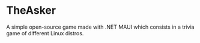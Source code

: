 # TheAsker
A simple open-source game made with .NET MAUI which consists in a trivia game of different Linux distros.

